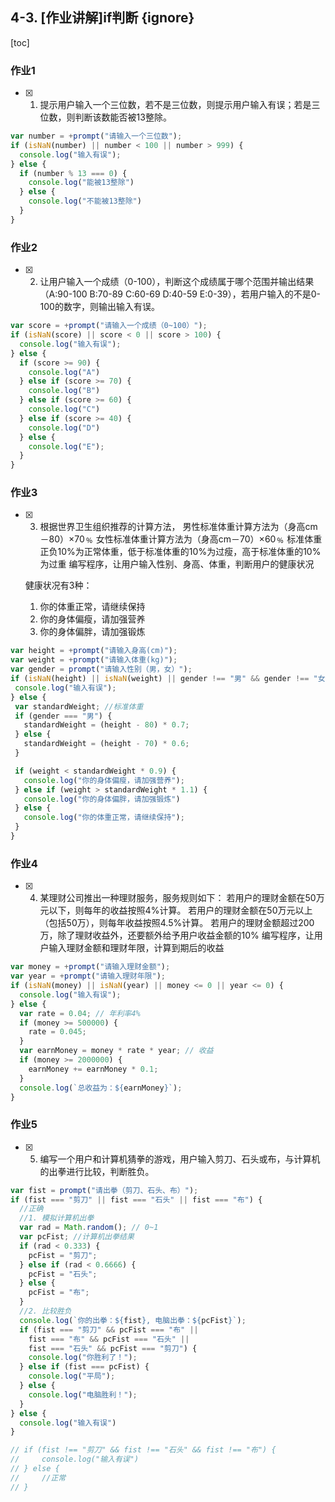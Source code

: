 ## 4-3. [作业讲解]if判断 {ignore}

[toc]

### 作业1

- [x] 1. 提示用户输入一个三位数，若不是三位数，则提示用户输入有误；若是三位数，则判断该数能否被13整除。

```js
var number = +prompt("请输入一个三位数");
if (isNaN(number) || number < 100 || number > 999) {
  console.log("输入有误");
} else {
  if (number % 13 === 0) {
    console.log("能被13整除")
  } else {
    console.log("不能被13整除")
  }
}
```

### 作业2

- [x] 2. 让用户输入一个成绩（0-100），判断这个成绩属于哪个范围并输出结果（A:90-100 B:70-89 C:60-69 D:40-59 E:0-39），若用户输入的不是0-100的数字，则输出输入有误。

```js
var score = +prompt("请输入一个成绩（0~100）");
if (isNaN(score) || score < 0 || score > 100) {
  console.log("输入有误");
} else {
  if (score >= 90) {
    console.log("A")
  } else if (score >= 70) {
    console.log("B")
  } else if (score >= 60) {
    console.log("C")
  } else if (score >= 40) {
    console.log("D")
  } else {
    console.log("E");
  }
}
```

### 作业3

- [x] 3. 根据世界卫生组织推荐的计算方法，
    男性标准体重计算方法为（身高cm－80）×70﹪
    女性标准体重计算方法为（身高cm－70）×60﹪
    标准体重正负10%为正常体重，低于标准体重的10%为过瘦，高于标准体重的10%为过重
    编写程序，让用户输入性别、身高、体重，判断用户的健康状况

    健康状况有3种：

    1) 你的体重正常，请继续保持
    2) 你的身体偏瘦，请加强营养
    3) 你的身体偏胖，请加强锻炼

```js
var height = +prompt("请输入身高(cm)");
var weight = +prompt("请输入体重(kg)");
var gender = prompt("请输入性别（男，女）");
if (isNaN(height) || isNaN(weight) || gender !== "男" && gender !== "女") {
 console.log("输入有误");
} else {
 var standardWeight; //标准体重
 if (gender === "男") {
   standardWeight = (height - 80) * 0.7;
 } else {
   standardWeight = (height - 70) * 0.6;
 }

 if (weight < standardWeight * 0.9) {
   console.log("你的身体偏瘦，请加强营养");
 } else if (weight > standardWeight * 1.1) {
   console.log("你的身体偏胖，请加强锻炼")
 } else {
   console.log("你的体重正常，请继续保持");
 }
}
```

### 作业4

- [x] 4. 某理财公司推出一种理财服务，服务规则如下：
    若用户的理财金额在50万元以下，则每年的收益按照4%计算。
    若用户的理财金额在50万元以上（包括50万），则每年收益按照4.5%计算。
    若用户的理财金额超过200万，除了理财收益外，还要额外给予用户收益金额的10%
    编写程序，让用户输入理财金额和理财年限，计算到期后的收益

```js
var money = +prompt("请输入理财金额");
var year = +prompt("请输入理财年限");
if (isNaN(money) || isNaN(year) || money <= 0 || year <= 0) {
  console.log("输入有误");
} else {
  var rate = 0.04; // 年利率4%
  if (money >= 500000) {
    rate = 0.045;
  }
  var earnMoney = money * rate * year; // 收益
  if (money >= 2000000) {
    earnMoney += earnMoney * 0.1;
  }
  console.log(`总收益为：${earnMoney}`);
}
```

### 作业5

- [x] 5. 编写一个用户和计算机猜拳的游戏，用户输入剪刀、石头或布，与计算机的出拳进行比较，判断胜负。

```js
var fist = prompt("请出拳（剪刀、石头、布）");
if (fist === "剪刀" || fist === "石头" || fist === "布") {
  //正确
  //1. 模拟计算机出拳
  var rad = Math.random(); // 0~1
  var pcFist; //计算机出拳结果
  if (rad < 0.333) {
    pcFist = "剪刀";
  } else if (rad < 0.6666) {
    pcFist = "石头";
  } else {
    pcFist = "布";
  }
  //2. 比较胜负
  console.log(`你的出拳：${fist}, 电脑出拳：${pcFist}`);
  if (fist === "剪刀" && pcFist === "布" ||
    fist === "布" && pcFist === "石头" ||
    fist === "石头" && pcFist === "剪刀") {
    console.log("你胜利了！");
  } else if (fist === pcFist) {
    console.log("平局");
  } else {
    console.log("电脑胜利！");
  }
} else {
  console.log("输入有误")
}

// if (fist !== "剪刀" && fist !== "石头" && fist !== "布") {
//     console.log("输入有误")
// } else {
//     //正常
// }
```

